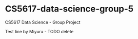 # CS5617-data-science-group-5
CS5617 Data Science - Group Project

Test line by Miyuru - TODO delete

